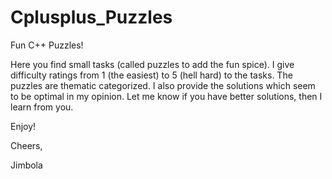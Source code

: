 # Cplusplus_Puzzles
Fun C++ Puzzles!

Here you find small tasks (called puzzles to add the fun spice).
I give difficulty ratings from 1 (the easiest) to 5 (hell hard) to the tasks.
The puzzles are thematic categorized.
I also provide the solutions which seem to be optimal in my opinion.
Let me know if you have better solutions, then I learn from you.

Enjoy!

Cheers,

Jimbola
